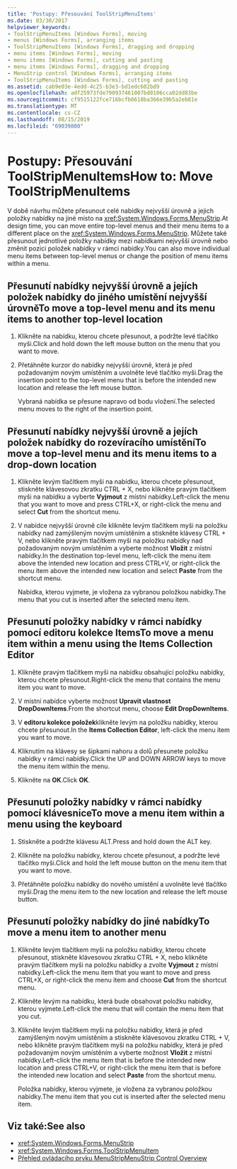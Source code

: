 ```yaml
---
title: 'Postupy: Přesouvání ToolStripMenuItems'
ms.date: 03/30/2017
helpviewer_keywords:
- ToolStripMenuItems [Windows Forms], moving
- menus [Windows Forms], arranging items
- ToolStripMenuItems [Windows Forms], dragging and dropping
- menu items [Windows Forms], moving
- menu items [Windows Forms], cutting and pasting
- menu items [Windows Forms], dragging and dropping
- MenuStrip control [Windows Forms], arranging items
- ToolStripMenuItems [Windows Forms], cutting and pasting
ms.assetid: cab9e03e-4edd-4c25-b3e3-bd1edc602bd9
ms.openlocfilehash: adf25973fde790937461007bd0106cca02dd83be
ms.sourcegitcommit: cf9515122fce716bcfb6618ba366e39b5a2eb81e
ms.translationtype: MT
ms.contentlocale: cs-CZ
ms.lasthandoff: 08/15/2019
ms.locfileid: "69039800"
---
```

# <a name="how-to-move-toolstripmenuitems"></a><span data-ttu-id="4e18d-102">Postupy: Přesouvání ToolStripMenuItems</span><span class="sxs-lookup"><span data-stu-id="4e18d-102">How to: Move ToolStripMenuItems</span></span>
<span data-ttu-id="4e18d-103">V době návrhu můžete přesunout celé nabídky nejvyšší úrovně a jejich položky nabídky na jiné místo na <xref:System.Windows.Forms.MenuStrip>.</span><span class="sxs-lookup"><span data-stu-id="4e18d-103">At design time, you can move entire top-level menus and their menu items to a different place on the <xref:System.Windows.Forms.MenuStrip>.</span></span> <span data-ttu-id="4e18d-104">Můžete také přesunout jednotlivé položky nabídky mezi nabídkami nejvyšší úrovně nebo změnit pozici položek nabídky v rámci nabídky.</span><span class="sxs-lookup"><span data-stu-id="4e18d-104">You can also move individual menu items between top-level menus or change the position of menu items within a menu.</span></span>

## <a name="to-move-a-top-level-menu-and-its-menu-items-to-another-top-level-location"></a><span data-ttu-id="4e18d-105">Přesunutí nabídky nejvyšší úrovně a jejích položek nabídky do jiného umístění nejvyšší úrovně</span><span class="sxs-lookup"><span data-stu-id="4e18d-105">To move a top-level menu and its menu items to another top-level location</span></span>

1. <span data-ttu-id="4e18d-106">Klikněte na nabídku, kterou chcete přesunout, a podržte levé tlačítko myši.</span><span class="sxs-lookup"><span data-stu-id="4e18d-106">Click and hold down the left mouse button on the menu that you want to move.</span></span>

2. <span data-ttu-id="4e18d-107">Přetáhněte kurzor do nabídky nejvyšší úrovně, která je před požadovaným novým umístěním a uvolněte levé tlačítko myši.</span><span class="sxs-lookup"><span data-stu-id="4e18d-107">Drag the insertion point to the top-level menu that is before the intended new location and release the left mouse button.</span></span>

     <span data-ttu-id="4e18d-108">Vybraná nabídka se přesune napravo od bodu vložení.</span><span class="sxs-lookup"><span data-stu-id="4e18d-108">The selected menu moves to the right of the insertion point.</span></span>

## <a name="to-move-a-top-level-menu-and-its-menu-items-to-a-drop-down-location"></a><span data-ttu-id="4e18d-109">Přesunutí nabídky nejvyšší úrovně a jejích položek nabídky do rozevíracího umístění</span><span class="sxs-lookup"><span data-stu-id="4e18d-109">To move a top-level menu and its menu items to a drop-down location</span></span>

1. <span data-ttu-id="4e18d-110">Klikněte levým tlačítkem myši na nabídku, kterou chcete přesunout, stiskněte klávesovou zkratku CTRL + X, nebo klikněte pravým tlačítkem myši na nabídku a vyberte **Vyjmout** z místní nabídky.</span><span class="sxs-lookup"><span data-stu-id="4e18d-110">Left-click the menu that you want to move and press CTRL+X, or right-click the menu and select **Cut** from the shortcut menu.</span></span>

2. <span data-ttu-id="4e18d-111">V nabídce nejvyšší úrovně cíle klikněte levým tlačítkem myši na položku nabídky nad zamýšleným novým umístěním a stiskněte klávesy CTRL + V, nebo klikněte pravým tlačítkem myši na položku nabídky nad požadovaným novým umístěním a vyberte možnost **Vložit** z místní nabídky.</span><span class="sxs-lookup"><span data-stu-id="4e18d-111">In the destination top-level menu, left-click the menu item above the intended new location and press CTRL+V, or right-click the menu item above the intended new location and select **Paste** from the shortcut menu.</span></span>

     <span data-ttu-id="4e18d-112">Nabídka, kterou vyjmete, je vložena za vybranou položkou nabídky.</span><span class="sxs-lookup"><span data-stu-id="4e18d-112">The menu that you cut is inserted after the selected menu item.</span></span>

## <a name="to-move-a-menu-item-within-a-menu-using-the-items-collection-editor"></a><span data-ttu-id="4e18d-113">Přesunutí položky nabídky v rámci nabídky pomocí editoru kolekce Items</span><span class="sxs-lookup"><span data-stu-id="4e18d-113">To move a menu item within a menu using the Items Collection Editor</span></span>

1. <span data-ttu-id="4e18d-114">Klikněte pravým tlačítkem myši na nabídku obsahující položku nabídky, kterou chcete přesunout.</span><span class="sxs-lookup"><span data-stu-id="4e18d-114">Right-click the menu that contains the menu item you want to move.</span></span>

2. <span data-ttu-id="4e18d-115">V místní nabídce vyberte možnost **Upravit vlastnost DropDownItems**.</span><span class="sxs-lookup"><span data-stu-id="4e18d-115">From the shortcut menu, choose **Edit DropDownItems**.</span></span>

3. <span data-ttu-id="4e18d-116">V **editoru kolekce položek**klikněte levým na položku nabídky, kterou chcete přesunout.</span><span class="sxs-lookup"><span data-stu-id="4e18d-116">In the **Items Collection Editor**, left-click the menu item you want to move.</span></span>

4. <span data-ttu-id="4e18d-117">Kliknutím na klávesy se šipkami nahoru a dolů přesunete položku nabídky v rámci nabídky.</span><span class="sxs-lookup"><span data-stu-id="4e18d-117">Click the UP and DOWN ARROW keys to move the menu item within the menu.</span></span>

5. <span data-ttu-id="4e18d-118">Klikněte na **OK**.</span><span class="sxs-lookup"><span data-stu-id="4e18d-118">Click **OK**.</span></span>

## <a name="to-move-a-menu-item-within-a-menu-using-the-keyboard"></a><span data-ttu-id="4e18d-119">Přesunutí položky nabídky v rámci nabídky pomocí klávesnice</span><span class="sxs-lookup"><span data-stu-id="4e18d-119">To move a menu item within a menu using the keyboard</span></span>

1. <span data-ttu-id="4e18d-120">Stiskněte a podržte klávesu ALT.</span><span class="sxs-lookup"><span data-stu-id="4e18d-120">Press and hold down the ALT key.</span></span>

2. <span data-ttu-id="4e18d-121">Klikněte na položku nabídky, kterou chcete přesunout, a podržte levé tlačítko myši.</span><span class="sxs-lookup"><span data-stu-id="4e18d-121">Click and hold the left mouse button on the menu item that you want to move.</span></span>

3. <span data-ttu-id="4e18d-122">Přetáhněte položku nabídky do nového umístění a uvolněte levé tlačítko myši.</span><span class="sxs-lookup"><span data-stu-id="4e18d-122">Drag the menu item to the new location and release the left mouse button.</span></span>

## <a name="to-move-a-menu-item-to-another-menu"></a><span data-ttu-id="4e18d-123">Přesunutí položky nabídky do jiné nabídky</span><span class="sxs-lookup"><span data-stu-id="4e18d-123">To move a menu item to another menu</span></span>

1. <span data-ttu-id="4e18d-124">Klikněte levým tlačítkem myši na položku nabídky, kterou chcete přesunout, stiskněte klávesovou zkratku CTRL + X, nebo klikněte pravým tlačítkem myši na položku nabídky a zvolte **Vyjmout** z místní nabídky.</span><span class="sxs-lookup"><span data-stu-id="4e18d-124">Left-click the menu item that you want to move and press CTRL+X, or right-click the menu item and choose **Cut** from the shortcut menu.</span></span>

2. <span data-ttu-id="4e18d-125">Klikněte levým na nabídku, která bude obsahovat položku nabídky, kterou vyjmete.</span><span class="sxs-lookup"><span data-stu-id="4e18d-125">Left-click the menu that will contain the menu item that you cut.</span></span>

3. <span data-ttu-id="4e18d-126">Klikněte levým tlačítkem myši na položku nabídky, která je před zamýšleným novým umístěním a stiskněte klávesovou zkratku CTRL + V, nebo klikněte pravým tlačítkem myši na položku nabídky, která je před požadovaným novým umístěním a vyberte možnost **Vložit** z místní nabídky.</span><span class="sxs-lookup"><span data-stu-id="4e18d-126">Left-click the menu item that is before the intended new location and press CTRL+V, or right-click the menu item that is before the intended new location and select **Paste** from the shortcut menu.</span></span>

     <span data-ttu-id="4e18d-127">Položka nabídky, kterou vyjmete, je vložena za vybranou položkou nabídky.</span><span class="sxs-lookup"><span data-stu-id="4e18d-127">The menu item that you cut is inserted after the selected menu item.</span></span>

## <a name="see-also"></a><span data-ttu-id="4e18d-128">Viz také:</span><span class="sxs-lookup"><span data-stu-id="4e18d-128">See also</span></span>

- <xref:System.Windows.Forms.MenuStrip>
- <xref:System.Windows.Forms.ToolStripMenuItem>
- [<span data-ttu-id="4e18d-129">Přehled ovládacího prvku MenuStrip</span><span class="sxs-lookup"><span data-stu-id="4e18d-129">MenuStrip Control Overview</span></span>](menustrip-control-overview-windows-forms.md)
